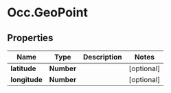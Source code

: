 # Occ.GeoPoint

## Properties
Name | Type | Description | Notes
------------ | ------------- | ------------- | -------------
**latitude** | **Number** |  | [optional] 
**longitude** | **Number** |  | [optional] 


